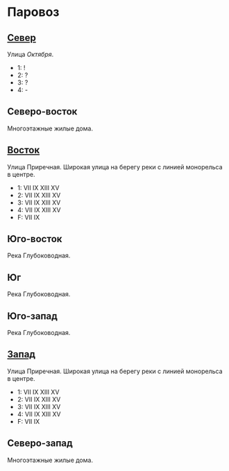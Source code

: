 # Паровоз

## [Север](./550110.md)

Улица *Октября*.

* 1:    !
* 2:    ?
* 3:    ?
* 4:    -

## Северо-восток

Многоэтажные жилые дома.

## [Восток](./560110.md)

Улица Приречная.
Широкая улица на берегу реки с линией монорельса в центре.

* 1:    VII IX  XIII    XV
* 2:    VII IX  XIII    XV
* 3:    VII IX  XIII    XV
* 4:    VII IX  XIII    XV
* F:    VII IX

## Юго-восток

Река Глубоководная.

## Юг

Река Глубоководная.

## Юго-запад

Река Глубоководная.

## [Запад](./540110.md)

Улица Приречная.
Широкая улица на берегу реки с линией монорельса в центре.

* 1:    VII IX  XIII    XV
* 2:    VII IX  XIII    XV
* 3:    VII IX  XIII    XV
* 4:    VII IX  XIII    XV
* F:    VII IX

## Северо-запад

Многоэтажные жилые дома.
